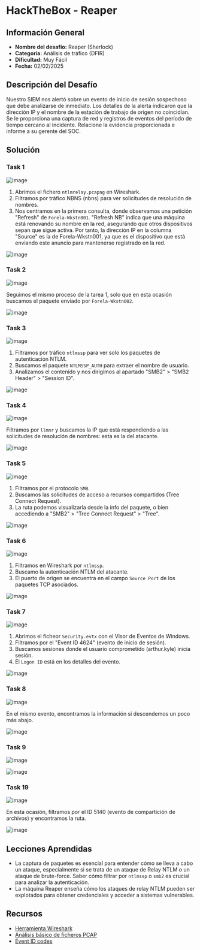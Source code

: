 # HackTheBox - Reaper

## Información General

- **Nombre del desafío:** Reaper (Sherlock)
- **Categoría:** Análisis de tráfico (DFIR)
- **Dificultad:** Muy Fácil
- **Fecha:** 02/02/2025

## Descripción del Desafío

Nuestro SIEM nos alertó sobre un evento de inicio de sesión sospechoso que debe analizarse de inmediato. Los detalles de la alerta indicaron que la dirección IP y el nombre de la estación de trabajo de origen no coincidían. Se le proporciona una captura de red y registros de eventos del período de tiempo cercano al incidente. Relacione la evidencia proporcionada e informe a su gerente del SOC.

## Solución

### Task 1

![image](https://github.com/eliferrob/CTFs/blob/main/HackTheBox%20-%20Reaper/assets/image(1).png)

1. Abrimos el fichero `ntlmrelay.pcapng` en Wireshark. 
2. Filtramos por tráfico NBNS (nbns) para ver solicitudes de resolución de nombres.
3. Nos centramos en la primera consulta, donde observamos una petición "Refresh" de `Forela-Wkstn001`. "Refresh NB" indica que una máquina está renovando su nombre en la red, asegurando que otros dispositivos sepan que sigue activa. Por tanto, la dirección IP en la columna "Source" es la de Forela-Wkstn001, ya que es el dispositivo que está enviando este anuncio para mantenerse registrado en la red.

![image](https://github.com/eliferrob/CTFs/blob/main/HackTheBox%20-%20Reaper/assets/image(2).png)

### Task 2

![image](https://github.com/eliferrob/CTFs/blob/main/HackTheBox%20-%20Reaper/assets/image(3).png)

Seguimos el mismo proceso de la tarea 1, solo que en esta ocasión buscamos el paquete enviado por `Forela-Wkstn002`.

![image](https://github.com/eliferrob/CTFs/blob/main/HackTheBox%20-%20Reaper/assets/image(4).png)

### Task 3

![image](https://github.com/eliferrob/CTFs/blob/main/HackTheBox%20-%20Reaper/assets/image(5).png)

1. Filtramos por tráfico `ntlmssp` para ver solo los paquetes de autenticación NTLM.
2. Buscamos el paquete `NTLMSSP_AUTH` para extraer el nombre de usuario.
3. Analizamos el contenido y nos dirigimos al apartado "SMB2" > "SMB2 Header" > "Session ID".

![image](https://github.com/eliferrob/CTFs/blob/main/HackTheBox%20-%20Reaper/assets/image(6).png)

### Task 4

![image](https://github.com/eliferrob/CTFs/blob/main/HackTheBox%20-%20Reaper/assets/image(7).png)

Filtramos por `llmnr` y buscamos la IP que está respondiendo a las solicitudes de resolución de nombres: esta es la del atacante.

![image](https://github.com/eliferrob/CTFs/blob/main/HackTheBox%20-%20Reaper/assets/image(8).png)

### Task 5

![image](https://github.com/eliferrob/CTFs/blob/main/HackTheBox%20-%20Reaper/assets/image(9).png)

1. Filtramos por el protocolo `SMB`.
2. Buscamos las solicitudes de acceso a recursos compartidos (Tree Connect Request).
3. La ruta podemos visualizarla desde la info del paquete, o bien accediendo a "SMB2" > "Tree Connect Request" > "Tree".

![image](https://github.com/eliferrob/CTFs/blob/main/HackTheBox%20-%20Reaper/assets/image(10).png)

### Task 6

![image](https://github.com/eliferrob/CTFs/blob/main/HackTheBox%20-%20Reaper/assets/image(11).png)

1. Filtramos en Wireshark por `ntlmssp`.
2. Buscamo la autenticación NTLM del atacante.
3. El puerto de origen se encuentra en el campo `Source Port` de los paquetes TCP asociados.

![image](https://github.com/eliferrob/CTFs/blob/main/HackTheBox%20-%20Reaper/assets/image(12).png)

### Task 7

![image](https://github.com/eliferrob/CTFs/blob/main/HackTheBox%20-%20Reaper/assets/image(13).png)

1. Abrimos el ficheor `Security.evtx` con el Visor de Eventos de Windows.
2. Filtramos por el "Event ID 4624" (evento de inicio de sesión).
3. Buscamos sesiones donde el usuario comprometido (arthur.kyle) inicia sesión.
4. El `Logon ID` está en los detalles del evento.

![image](https://github.com/eliferrob/CTFs/blob/main/HackTheBox%20-%20Reaper/assets/image(14).png)

### Task 8

![image](https://github.com/eliferrob/CTFs/blob/main/HackTheBox%20-%20Reaper/assets/image(15).png)

En el mismo evento, encontramos la información si descendemos un poco más abajo.

![image](https://github.com/eliferrob/CTFs/blob/main/HackTheBox%20-%20Reaper/assets/image(16).png)

### Task 9

![image](https://github.com/eliferrob/CTFs/blob/main/HackTheBox%20-%20Reaper/assets/image(17).png)

![image](https://github.com/eliferrob/CTFs/blob/main/HackTheBox%20-%20Reaper/assets/image(18).png)

### Task 19

![image](https://github.com/eliferrob/CTFs/blob/main/HackTheBox%20-%20Reaper/assets/image(19).png)

En esta ocasión, filtramos por el ID 5140 (evento de compartición de archivos) y encontramos la ruta.

![image](https://github.com/eliferrob/CTFs/blob/main/HackTheBox%20-%20Reaper/assets/image(10).png)


## Lecciones Aprendidas

- La captura de paquetes es esencial para entender cómo se lleva a cabo un ataque, especialmente si se trata de un ataque de Relay NTLM o un ataque de brute-force. Saber cómo filtrar por `ntlmssp` o `smb2` es crucial para analizar la autenticación.
- La máquina Reaper enseña cómo los ataques de relay NTLM pueden ser explotados para obtener credenciales y acceder a sistemas vulnerables.

## Recursos

- [Herramienta Wireshark](https://www.wireshark.org/)
- [Análisis básico de ficheros PCAP](https://fwhibbit.es/analisis-basico-de-ficheros-pcap)
- [Event ID codes](https://learn.microsoft.com/en-us/previous-versions/tn-archive/dd639428(v=technet.10))